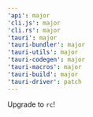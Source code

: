 ```yaml
---
'api': major
'cli.js': major
'cli.rs': major
'tauri': major
'tauri-bundler': major
'tauri-utils': major
'tauri-codegen': major
'tauri-macros': major
'tauri-build': major
'tauri-driver': patch
---
```


Upgrade to `rc`!
